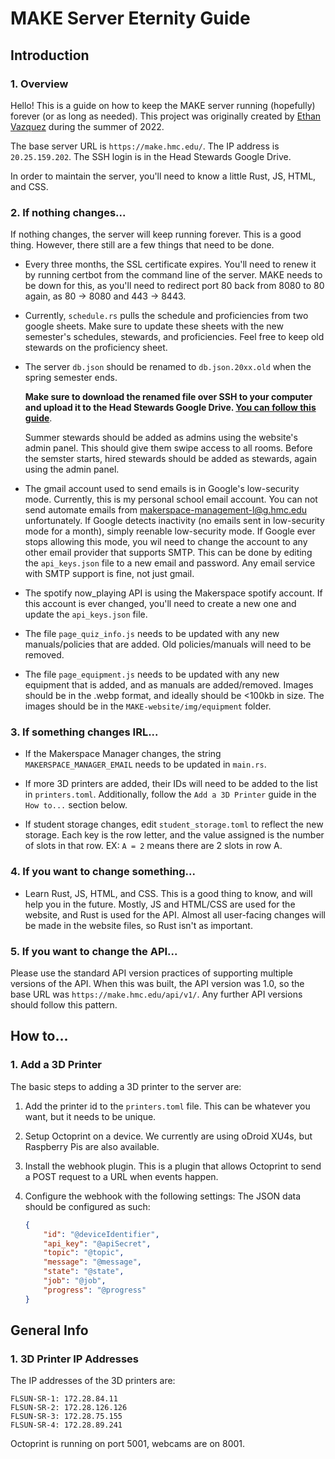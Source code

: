 # MAKE Server Eternity Guide

## Introduction
### 1. Overview
Hello! This is a guide on how to keep the MAKE server running (hopefully) forever (or as long as needed).
This project was originally created by [Ethan Vazquez](https://github.com/IonImpulse) during the summer of 2022.

The base server URL is `https://make.hmc.edu/`. The IP address is `20.25.159.202`. The SSH login is in the Head Stewards Google Drive.

In order to maintain the server, you'll need to know a little Rust, JS, HTML, and CSS.
### 2. If nothing changes...
If nothing changes, the server will keep running forever. This is a good thing.
However, there still are a few things that need to be done.

- Every three months, the SSL certificate expires. You'll need to renew it by running
certbot from the command line of the server. MAKE needs to be down for this, as you'll
need to redirect port 80 back from 8080 to 80 again, as 80 -> 8080 and 443 -> 8443.

- Currently, `schedule.rs` pulls the schedule and proficiencies from two google sheets.
Make sure to update these sheets with the new semester's schedules, stewards, and proficiencies.
Feel free to keep old stewards on the proficiency sheet.

- The server `db.json` should be renamed to `db.json.20xx.old` when the spring semester ends.

    **Make sure to download the renamed file over SSH to your computer and upload it to the Head Stewards Google Drive. [You can follow this guide](https://www.namecheap.com/support/knowledgebase/article.aspx/9571/89/how-to-download-a-file-via-ssh/)**.

    Summer stewards should be added as admins using the website's admin panel. This should give them swipe access to all rooms.
    Before the semster starts, hired stewards should be added as stewards, again using the admin panel.

- The gmail account used to send emails is in Google's low-security mode. Currently, this is
my personal school email account. You can not send automate emails from makerspace-management-l@g.hmc.edu
unfortunately. If Google detects inactivity (no emails sent in low-security mode for a month), simply reenable low-security mode.
If Google ever stops allowing this mode, you wil need to change the account to any other email provider that supports SMTP.
This can be done by editing the `api_keys.json` file to a new email and password. 
Any email service with SMTP support is fine, not just gmail.

- The spotify now_playing API is using the Makerspace spotify account. If this account is ever changed, you'll need to create a new one and update the `api_keys.json` file.

- The file `page_quiz_info.js` needs to be updated with any new manuals/policies that are added. 
Old policies/manuals will need to be removed.

- The file `page_equipment.js` needs to be updated with any new equipment that is added, and as manuals are added/removed.
Images should be in the .webp format, and ideally should be <100kb in size. The images should be in the `MAKE-website/img/equipment` folder.

### 3. If something changes IRL...
- If the Makerspace Manager changes, the string `MAKERSPACE_MANAGER_EMAIL` needs to be updated in `main.rs`.

- If more 3D printers are added, their IDs will need to be added to the list in `printers.toml`.
Additionally, follow the `Add a 3D Printer` guide in the `How to...` section below.

- If student storage changes, edit `student_storage.toml` to reflect the new storage.
Each key is the row letter, and the value assigned is the number of slots in that row.
EX: `A = 2` means there are 2 slots in row A.

### 4. If you want to change something...
- Learn Rust, JS, HTML, and CSS. This is a good thing to know, and will help you in the future.
Mostly, JS and HTML/CSS are used for the website, and Rust is used for the API. Almost all user-facing
changes will be made in the website files, so Rust isn't as important.

### 5. If you want to change the API...
Please use the standard API version practices of supporting multiple versions of the API.
When this was built, the API version was 1.0, so the base URL was `https://make.hmc.edu/api/v1/`.
Any further API versions should follow this pattern.

## How to...
### 1. Add a 3D Printer
The basic steps to adding a 3D printer to the server are:

1) Add the printer id to the `printers.toml` file. This can be whatever you want, but it needs to be unique.

2) Setup Octoprint on a device. We currently are using oDroid XU4s, but Raspberry Pis are also available.
 
3) Install the webhook plugin. This is a plugin that allows Octoprint to send a POST request to a URL when events happen.

4) Configure the webhook with the following settings:
The JSON data should be configured as such:

    ```json
    {
        "id": "@deviceIdentifier",
        "api_key": "@apiSecret",
        "topic": "@topic",
        "message": "@message",
        "state": "@state",
        "job": "@job",
        "progress": "@progress"
    }
    ```

## General Info
### 1. 3D Printer IP Addresses
The IP addresses of the 3D printers are:
```
FLSUN-SR-1: 172.28.84.11
FLSUN-SR-2: 172.28.126.126
FLSUN-SR-3: 172.28.75.155
FLSUN-SR-4: 172.28.89.241
```
Octoprint is running on port 5001, webcams are on 8001.